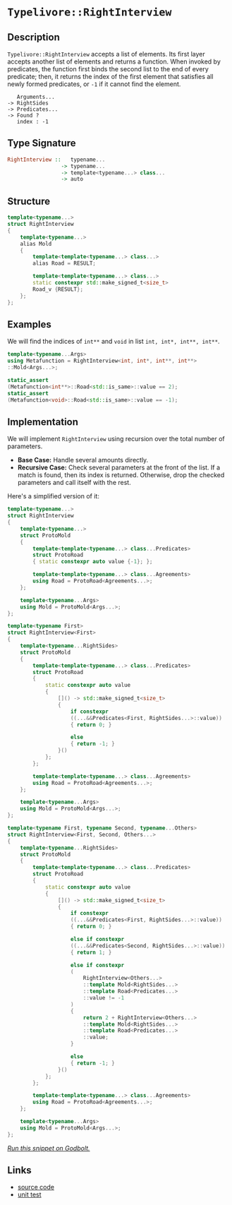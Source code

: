 <!-- Copyright 2024 Feng Mofan
SPDX-License-Identifier: Apache-2.0 -->

# `Typelivore::RightInterview`

## Description

`Typelivore::RightInterview` accepts a list of elements.
Its first layer accepts another list of elements and returns a function.
When invoked by predicates, the function first binds the second list to the end of every predicate;
then, it returns the index of the first element that satisfies all newly formed predicates, or `-1` if it cannot find the element.

<pre><code>   Arguments...
-> RightSides
-> Predicates...
-> Found ?
   index : -1</code></pre>

## Type Signature

```Haskell
RightInterview ::   typename...
                 -> typename...
                 -> template<typename...> class...
                 -> auto
```

## Structure

```C++
template<typename...>
struct RightInterview
{
    template<typename...>
    alias Mold
    {
        template<template<typename...> class...>
        alias Road = RESULT;

        template<template<typename...> class...>
        static constexpr std::make_signed_t<size_t>
        Road_v {RESULT};
    };  
};
```

## Examples

We will find the indices of `int**` and `void` in list `int, int*, int**, int**`.

```C++
template<typename...Args>
using Metafunction = RightInterview<int, int*, int**, int**>
::Mold<Args...>;

static_assert
(Metafunction<int**>::Road<std::is_same>::value == 2);
static_assert
(Metafunction<void>::Road<std::is_same>::value == -1);
```

## Implementation

We will implement `RightInterview` using recursion over the total number of parameters.

- **Base Case:** Handle several amounts directly.
- **Recursive Case:** Check several parameters at the front of the list.
If a match is found, then its index is returned.
Otherwise, drop the checked parameters and call itself with the rest.

Here's a simplified version of it:

```C++
template<typename...>
struct RightInterview
{
    template<typename...>
    struct ProtoMold
    {
        template<template<typename...> class...Predicates>
        struct ProtoRoad
        { static constexpr auto value {-1}; };

        template<template<typename...> class...Agreements>
        using Road = ProtoRoad<Agreements...>;
    };

    template<typename...Args>
    using Mold = ProtoMold<Args...>;
};

template<typename First>
struct RightInterview<First>
{
    template<typename...RightSides>
    struct ProtoMold
    {
        template<template<typename...> class...Predicates>
        struct ProtoRoad
        {   
            static constexpr auto value 
            {
                []() -> std::make_signed_t<size_t>
                {
                    if constexpr 
                    ((...&&Predicates<First, RightSides...>::value))
                    { return 0; }

                    else
                    { return -1; }
                }()
            };
        };

        template<template<typename...> class...Agreements>
        using Road = ProtoRoad<Agreements...>;
    };

    template<typename...Args>
    using Mold = ProtoMold<Args...>;
};

template<typename First, typename Second, typename...Others>
struct RightInterview<First, Second, Others...>
{
    template<typename...RightSides>
    struct ProtoMold
    {
        template<template<typename...> class...Predicates>
        struct ProtoRoad
        {   
            static constexpr auto value 
            {
                []() -> std::make_signed_t<size_t>
                {
                    if constexpr 
                    ((...&&Predicates<First, RightSides...>::value))
                    { return 0; }

                    else if constexpr 
                    ((...&&Predicates<Second, RightSides...>::value))
                    { return 1; }

                    else if constexpr
                    (
                        RightInterview<Others...>
                        ::template Mold<RightSides...>
                        ::template Road<Predicates...>
                        ::value != -1
                    )
                    { 
                        return 2 + RightInterview<Others...>
                        ::template Mold<RightSides...>
                        ::template Road<Predicates...>
                        ::value; 
                    }

                    else
                    { return -1; }
                }()
            };
        };

        template<template<typename...> class...Agreements>
        using Road = ProtoRoad<Agreements...>;
    };

    template<typename...Args>
    using Mold = ProtoMold<Args...>;
};
```

[*Run this snippet on Godbolt.*](https://godbolt.org/#z:OYLghAFBqd5QCxAYwPYBMCmBRdBLAF1QCcAaPECAMzwBtMA7AQwFtMQByARg9KtQYEAysib0QXACx8BBAKoBnTAAUAHpwAMvAFYTStJg1DIApACYAQuYukl9ZATwDKjdAGFUtAK4sGIAKz%2BpK4AMngMmAByPgBGmMQSXEEADqgKhE4MHt6%2BASlpGQJhEdEscQlcSbaY9o4CQgRMxATZPn6B1bWZDU0ExVGx8YlBCo3Nrbkdo739peXDAJS2qF7EyOwc5gDM4cjeWADUJltuXo60hACex9gmGgCC27v7mEcnyKPoWFQ3d48PBEwLGSBkBxzcBEuyUYrEwADoEb8HqNiF4HAcAEp4YAIAgASUE8QAbnhMAB3P4mADsVgeB3pB0BwNBmHBkOhzDYCLhSPuDIOKLRBAOymIqCIAFlPOg/vzqbS%2BfyGUyQUwwScVSy2VCYVzEVtsAc9kwFApuaLMPhRICFLylQzBejReLUBjUEwZXT7UcaQLGo5kEaBKNMKpksQDkwzqgDkSxF5XvKALRcakAEWOFh9Ga2Ctl3s1atZGqBqvVEJ1nPh%2BsNxtN3PuwGImCBjAItoN%2BftXnSRkx7vQbzTIrFRDdHvBjebrcEZprma72YXD0XhfL7N11bh92IwA7ty99J74WAByltEHx2Hzsl0snu7nPM7ucpVJzeYBpa1GsrsIOADE8GIUZeUdYUsRxfFCWIElyXBQDgIIXl5VXL8i21DlYW5CDcSEPAsH3RcwJHF1z09RV6RQw8lTXYsITQ9dfz1J9awMesEQtK0i0I6j%2BWIm9XQHRc5V9SjeO9aYAyDBgQzDCMoyIWN40TcT7SoijvTU/wrH8NMIAWA4kxuP10BAEAWCYABrTAAH10mACJ0BspCTnSAAvWyXIPDTNJEhVfICg48CoaTZPDI5VMC%2BkoG5cwADZ4s4vBrUwDs3AQ0ZSExbFcPw1LYoNMy428TAFgWYSooZeUDmbAhVgYA4NEzJcV0iqKaiUCrKp9LNavqwzU1zFqfMC9N9K6pV02XEbKLfaaJtotkGLojcqwK1iTUfKcWzYWc7W9Y8%2B3HS8tmvUdBInE5tpndt1umkT30pajFp/TDmJ3Pd9qPXtTzIocSNvC97z3O6XxXOawf%2Be4XorN7XgyggstWv8hEwNAGHQJGmK3AB5AgEHiHj7mInCoMBGDSQpE4Eay1H0cxg48YJ4C7vB/zlWWjDN2wnLhDyom%2BIIVEnXOsjF3UzSYal7H1qNNjHySlKBYkoWhQBi7yM06qxJmpVJOS0LATkyNoyUkqIt1vyJq17STF0/TDOMz4zIs6y7OxRznPBdzPK%2ByqJe6pVgsN0NwutwKYsRMwEujxXuPgoDMuyyC8II9aiuUsrw4C6q%2BuIBqmqGqbWstwKOteYP0bCiNs98yOeWjxLmy4m1wTpgQGdJ1P8prDOSqztrRt9POGsGrNi6hwOlXLoKQqro3w1rzSICXwLSYJcnYKptwmcJ1nS%2B6szaLPO8Ti7/n96nzSj%2BW/tLrcOObUvq/7T7hMDjAMArwG1f7XKwec6%2Bl/r5EeBwzBHEsMnXEG9iSU3BLvFm84AGVRvsyIsJ8gZn15t3R8fsX70lQWWV4x1wSPx7ixYB18QDFQTM1ShVU5ol3wQccu9DZq9UwHVfOP8i6MIPpNN841kFTUhlrCGH5dZS05q9bmNY5abQbE2HabZlbdh%2BnfE6Z0XQkKukom6uDnzs1mo9JhHM0GMThg2B8ftDq/WlP9ASYsroPlBnmcRT17gAHoABUvi/H%2BM8X8HxviAAq2AhAhL8YEh4wT/EBI8U8BgewvCHHBGcOgVxkKfnMStGWCIPpE1sWeThTAqBeCSXUBq3917QS3uCcIiMgqCG8VlBpvjWnNO8byMyTi3AFNcR4/WyAbKbXiEhB4EAJQlLKRUzI9TOk3DMjotwzsQB4AUHZWEizqHKSHN/Mw5VIZDJGaaMZfxJnTPKQ4OZJwiSoHwts5Zqz1mbLYNsmhiZTrfxTIciwHAli0E4P4XgfhuC8FQJwNw1hrAChWGsRMZgtg8FIAQTQ/yliWQCFSOEWwAAccUqRbAJRoPFhKACcWx9CcEkLwFgEgNAaFIKCrQpAIUcF4AoEAjLUUcC0EsOAsAYCIBACsAgyQzjkEoGgYEdB4iRFhJwVQ%2BKkxxUkAcYAyBAxSDhGYXglpCAkHwnofgggRBiHYFIGQghFAqHULynQegyTECYMkTgPAAVApBWi1lnAcZnHFcKVAIUlVxRVWqjVWrJA6oOBADwMr6A10RVwBYvAeV8tIBAJA0rkiyrIBQCA2bc0gGAFIMwfA6Dk05RAGI3qYjhCaJcN1vA63MGIJcHGMRtBox5ci6Vu0CA4wYLQRt9rSBYBiF4YAbgxC0E5WCsdQJDDAHEKO/AzZrlElSt60MaMzgbGRQ0mo3qLgxGdW2jwWBvVCzwHS%2Bdm7iAxDSJgNMi6jAXCMGipYVADB7gAGqUxxhyJtVrhCiHEJak18glBqG9boLg%2Bgl0oGhZYfQeAYicsgEsVAyRKlzqTJ8K8phLDWDMCy1A97iD83gEsOw3bMguAxhMPw8HQjhAGGUIY8HUjpEqUxvQ3HCgMFmIMConQ6P1DGC0TwbQ9C0euRJmYbG5icdsJJvj8HpjNGExxioNG4XrAkB6jgwKmXerZQcENYb1WaoONq8BEBcAGsTUilNKLP1LAJh6IY%2BlSCYskFsOEFKqSSA0JIMwkg4oMv8HFMlVKOA0tIHSpFcI4pcDirisluK0v%2BEkEkClcVTOjrZRyrlbn7X8qFZmkV/qJX5sLQm%2BVbBOBNBYESKkSYmDyL7FwMlcIuBwhZfqoglHTLwcg2a8D0hIM2pg6O3QZanUuqbUZkzzLwW%2Bpq4GkKLW2sda66eHrfWBsxrjTmhNECtgHNTZ%2BjNWbUDxviJKgt92ztDB2%2B140RgetcEZTQWglbKA1tHS2htwGQdto7V2hwwG%2B1tkHcO7147J3TtoLO4DWALJvo2CytddHN1zsG6oXdgJgOHsBaOk9Z7LgXux6myjt7kX3sfUoF9mPl0nhu9%2Bpgf6ANAfneNsDFqpuyBm3all82EMfqI1YFDJ6MM%2Bew7hzg%2BGCAylOtLkjZGKNUcw2J%2BTfgICuHU8EDG2n5hcYKLx6TuQLc8cyGblTcnKk9HGNb5jevneSYd6JzTUmcju9997wzyxVgGeTXF1bZnOCRmIK19rnXPsHd6/1jQMbHPDYu8m675WPOYC8wkHz5OEtJd66Fqk/gyVUkJWFiLuXCtkc4CV7lN2BXCtFQGp79W5UKo4C11VBwWAKCJIGIkh2WSjD1fgYbRqxuyAm0LkDovYMgEpYt11YKVteqKxtsVZwDhBpjywfvg/h%2BxjH9xYUsaXu5ou1sVzab/m3ZQNfhNneX9DGH8kZINlR9kpsuPggEZWPVVctf7QmQHWtetNtMHKA9tTtbtGHe7fteHEdHHTACdKdGdOdZFDHJdFdHHICPHLdUdHdZAPdUnQkcnFlSnBtGnK9enYDJnJ9VnPAjncrPgH9BQf9ckQDRgYDAXc1CQYXa1aDMXB1SlAwKXZDGwOXajVlHDTIOdTxZ2DXSwUjcFbXAiOQp3ejQ3RjN3PQVjEoETfjS3TIY3ATSpIPDTGocTBgF3P3GTGwroBTLTJTEwjTNTAwzwxTYwnTYPBQfTC1TfevdbDgQ/Y/IfEfc/G0S/dPEgTPe/dzUgTzLAAvIzYvEAMwXrLYLYQIULH7ElLYKkdLUIn1dlWwUrB/MqXzEAMLFLLgS7OKS7MlVLaODQKkOLLYLfBvCo6oozXVMo4rMrPlJYe9dIZwSQIAA%3D%3D)

## Links

- [source code](../../../../conceptrodon/typelivore/right_interview.hpp)
- [unit test](../../../../tests/unit/metafunctions/typelivore/right_interview.test.hpp)
